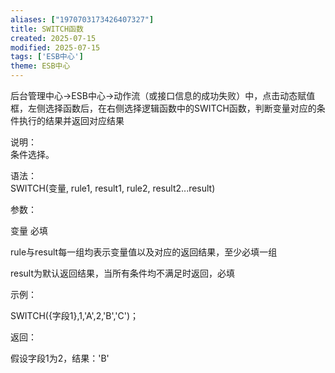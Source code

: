 ```yaml
---
aliases: ["1970703173426407327"]
title: SWITCH函数
created: 2025-07-15
modified: 2025-07-15
tags: ['ESB中心']
theme: ESB中心
---
```


后台管理中心->ESB中心->动作流（或接口信息的成功失败）中，点击动态赋值框，左侧选择函数后，在右侧选择逻辑函数中的SWITCH函数，判断变量对应的条件执行的结果并返回对应结果

说明：  
条件选择。

语法：  
SWITCH(变量, rule1, result1, rule2, result2...result)

参数：

变量 必填

rule与result每一组均表示变量值以及对应的返回结果，至少必填一组

result为默认返回结果，当所有条件均不满足时返回，必填

示例：

SWITCH({字段1},1,'A',2,'B','C')；

返回：

假设字段1为2，结果：'B'